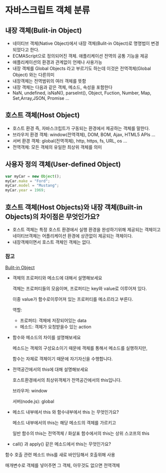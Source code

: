 # 자바스크립트 객체 분류

## 내장 객체(Bulit-in Object)

- 네이티브 객체(Native Object)에서 내장 객체(Bulit-in Object)로 명명법이 변경되었다고 한다.
- ECMAScript으로 정의되어진 객체. 애플리케이션 전역의 공통 기능을 제공
- 애플리케이션의 환경과 관계없이 언제나 사용가능
- 내장 객체를 Global Objects 라고 부르기도 하는데 이것은 전역객체(Global Object) 와는 다른의미
- 내장객체는 전역범위의 여러 객체를 뜻함
- 내장 객체는 다음과 같은 객체, 메소드, 속성을 포함한다
- NaN, undefined, isNaN(), parseInt(), Object, Fuction, Number, Map, Set,Array,JSON, Promise ...

## 호스트 객체(Host Object)

- 호스트 환경 즉, 자바스크립트가 구동되는 환경에서 제공하는 객체를 말한다.
- 브라우저 환경 객체: window(전역객체), DOM, BOM, Ajax, HTML5 APIs ...
- 서버 환경 객체: global(전역객체), http, https, fs, URL, os ...
- 전역객체: 모든 객체의 유일한 최상위 객체를 의미

## 사용자 정의 객체(User-defined Object)

```javascript
var myCar = new Object();
myCar.make = "Ford";
myCar.model = "Mustang";
myCar.year = 1969;
```

## 호스트 객체(Host Objects)와 내장 객체(Built-in Objects)의 차이점은 무엇인가요?

- 호스트 객체는 특정 호스트 환경에서 실행 환경을 완성하기위해 제공되는 객체이고 네이티브객체는 어플리케이션 환경에 상관없이 제공되는 객체이다.
- 내장객체이면서 호스트 객체인 객체는 없다.

### 참고

[Bulit-in Object](https://developer.mozilla.org/ko/docs/Web/JavaScript/Reference/Global_Objects)

- 객체의 프로퍼티와 메소드에 대해서 설명해보세요

  객체는 프로퍼티들의 모음이며, 프로퍼티는 key와 value로 이루어져 있다.

  이중 value가 함수로이루어져 있는 프로퍼티를 메소르라고 부른다.

  역할:

  - 프로퍼티: 객체에 저장되어있는 data
  - 메소드: 객체가 요청받을수 있는 action

- 함수와 메소드의 차이를 설명해보세요

  메소드는 객체의 구성요소이기 때문에 객체를 통해서 메소드를 실행하지만,

  함수는 자체로 객체이기 때문에 자기자신을 수행합니다.

- 전역공간에서의 this에 대해 설명해보세요

  호스트환경에서의 최상위객체가 전역공간에서의 this입니다.

  브라우저: window

  서버(node.js): global

- 메소드 내부에서 this 와 함수내부에서 this 는 무엇인가요?

  메소드 내부에서의 this는 해당 메소드의 객체를 가르키고

  일반 함수의 this는 전역객체 / 화살표 함수에서의 this는 상위 스코프의 this

- call() 과 apply() 같은 메소드에서 this는 무엇인가요?

함수 호출 관련 메소드
this를 새로 바인딩해서 호출위해 사용

매개변수로 객체를 넣어주면 그 객체, 아무것도 없으면 전역객체
